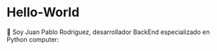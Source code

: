 # Hello-World

:wave: Soy Juan Pablo Rodriguez, desarrollador BackEnd especializado en Python   computer:  

